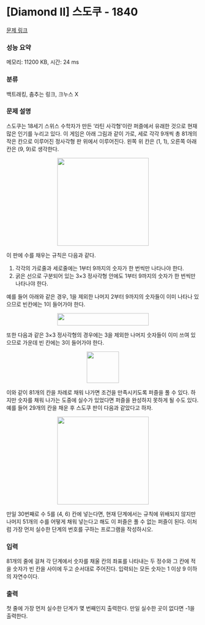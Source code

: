 # [Diamond II] 스도쿠 - 1840 

[문제 링크](https://www.acmicpc.net/problem/1840) 

### 성능 요약

메모리: 11200 KB, 시간: 24 ms

### 분류

백트래킹, 춤추는 링크, 크누스 X

### 문제 설명

<p>스도쿠는 18세기 스위스 수학자가 만든 ‘라틴 사각형’이란 퍼즐에서 유래한 것으로 현재 많은 인기를 누리고 있다. 이 게임은 아래 그림과 같이 가로, 세로 각각 9개씩 총 81개의 작은 칸으로 이루어진 정사각형 판 위에서 이루어진다. 왼쪽 위 칸은 (1, 1), 오른쪽 아래 칸은 (9, 9)로 생각한다.</p>

<p style="text-align: center;"><img alt="" src="" style="width: 239px; height: 229px;"></p>

<p>이 판에 수를 채우는 규칙은 다음과 같다.</p>

<ol>
	<li>각각의 가로줄과 세로줄에는 1부터 9까지의 숫자가 한 번씩만 나타나야 한다.</li>
	<li>굵은 선으로 구분되어 있는 3×3 정사각형 안에도 1부터 9까지의 숫자가 한 번씩만 나타나야 한다.</li>
</ol>

<p>예를 들어 아래와 같은 경우, 1을 제외한 나머지 2부터 9까지의 숫자들이 이미 나타나 있으므로 빈칸에는 1이 들어가야 한다.</p>

<p style="text-align: center;"><img alt="" src="" style="width: 239px; height: 32px;"></p>

<p>또한 다음과 같은 3×3 정사각형의 경우에는 3을 제외한 나머지 숫자들이 이미 쓰여 있으므로 가운데 빈 칸에는 3이 들어가야 한다.</p>

<p style="text-align: center;"><img alt="" src="" style="width: 84px; height: 82px;"></p>

<p>이와 같이 81개의 칸을 차례로 채워 나가면 조건을 만족시키도록 퍼즐을 풀 수 있다. 하지만 숫자를 채워 나가는 도중에 실수가 있었다면 퍼즐을 완성하지 못하게 될 수도 있다. 예를 들어 29개의 칸을 채운 후 스도쿠 판이 다음과 같았다고 하자.</p>

<p style="text-align: center;"><img alt="" src="" style="width: 239px; height: 229px;"></p>

<p>만일 30번째로 수 5를 (4, 6) 칸에 넣는다면, 현재 단계에서는 규칙에 위배되지 않지만 나머지 51개의 수를 어떻게 채워 넣는다고 해도 이 퍼즐은 풀 수 없는 퍼즐이 된다. 이처럼 가장 먼저 실수한 단계의 번호를 구하는 프로그램을 작성하시오.</p>

### 입력 

 <p>81개의 줄에 걸쳐 각 단계에서 숫자를 채울 칸의 좌표를 나타내는 두 정수와 그 칸에 적을 숫자가 빈 칸을 사이에 두고 순서대로 주어진다. 입력되는 모든 숫자는 1 이상 9 이하의 자연수이다.</p>

### 출력 

 <p>첫 줄에 가장 먼저 실수한 단계가 몇 번째인지 출력한다. 만일 실수한 곳이 없다면 -1을 출력한다.</p>

